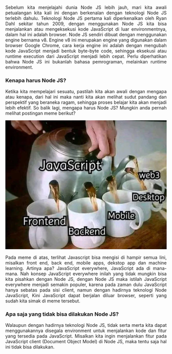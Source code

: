 <p align="justify">
Sebelum kita menjelajahi dunia Node JS lebih jauh, mari kita awali petualangan kita kali ini dengan berkenalan dengan teknologi Node JS terlebih dahulu. Teknologi Node JS pertama kali diperkenalkan oleh Ryan Dahl sekitar tahun 2009, dengan menggunakan Node JS kita bisa menjalankan atau mengeksekusi kode JavaScript di luar environmentnya, dalam hal ini adalah browser. Node JS sendiri dibuat dengan menggunakan engine bernama v8. Engine v8 ini merupakan engine yang digunakan dalam browser Google Chrome, cara kerja engine ini adalah dengan mengubah kode JavaScript menjadi bentuk byte-byte code, sehingga eksekusi atau runtime execution dari JavaScript menjadi lebih cepat. Perlu diperhatikan bahwa Node JS ini bukanlah bahasa pemrograman, melainkan runtime environment. 
</p>

### Kenapa harus Node JS?

<p align="justify">
Ketika kita mempelajari sesuatu, pastilah kita akan awali dengan mengapa atau kenapa, dari hal ini maka nanti kita akan melihat sudut pandang dan perspektif yang beraneka ragam, sehingga proses belajar kita akan menjadi lebih efektif. So balik lagi, mengapa harus Node JS? Mungkin anda pernah melihat postingan meme berikut?
</p>

![JS Everywhere](image.png)

<p align="justify">
Pada meme di atas, terlihat Javascript bisa mengisi di hampir semua lini, misalkan front end, back end, mobile apps, dekstop app dan machine learning. Artinya apa? JavaScript everywhere, JavaScript ada di mana-mana. Nah konsep JavaScript everywhere inilah yang tidak mungkin bisa kita pisahkan dengan Node JS, dengan Node JS maka istilah JavaScript everywhere menjadi semakin populer, karena pada zaman dulu JavaScript hanya sebatas pada sisi client, namun dengan hadirnya teknologi Node JavaScript, Kini JavaScript dapat berjalan diluar browser, seperti yang sudah kita simak di meme tersebut. 
</p>

### Apa saja yang tidak bisa dilakukan Node JS?

<p align="justify">
Walaupun dengan hadirnya teknologi Node JS, tidak serta merta kita dapat menggunakannya disegala environment untuk menjalankan kode dan fitur yang tersedia pada JavaScript. Misalkan kita ingin menjalankan fitur pada JavaScript client (Document Object Model) di Node JS, maka tentu saja hal ini tidak bisa dilakukan.
</p>
